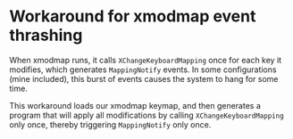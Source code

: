 # Workaround for xmodmap event thrashing

When xmodmap runs, it calls `XChangeKeyboardMapping` once for each key it modifies,
which generates `MappingNotify` events. In some configurations (mine included), this
burst of events causes the system to hang for some time.

This workaround loads our xmodmap keymap, and then generates a program that will
apply all modifications by calling `XChangeKeyboardMapping` only once, thereby
triggering `MappingNotify` only once.
